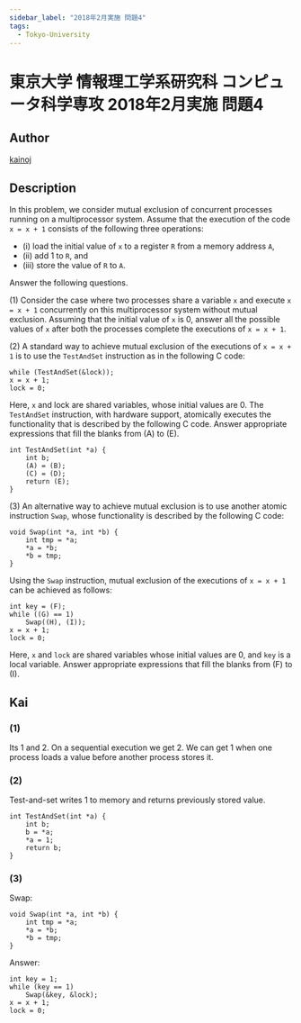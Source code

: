 ```yaml
---
sidebar_label: "2018年2月実施 問題4"
tags:
  - Tokyo-University
---
```

# 東京大学 情報理工学系研究科 コンピュータ科学専攻 2018年2月実施 問題4

## **Author**
[kainoj](https://github.com/kainoj/utokyo-cs)

## **Description**
In this problem, we consider mutual exclusion of concurrent processes running on a multiprocessor system. Assume that the execution of the code `x = x + 1` consists of the following three operations:

- (i) load the initial value of `x` to a register `R` from a memory address `A`,  
- (ii) add 1 to `R`, and  
- (iii) store the value of `R` to `A`.

Answer the following questions.

(1) Consider the case where two processes share a variable `x` and execute `x = x + 1` concurrently on this multiprocessor system without mutual exclusion.
Assuming that the initial value of `x` is $0$, answer all the possible values of `x` after both the processes complete the executions of `x = x + 1`.

(2) A standard way to achieve mutual exclusion of the executions of `x = x + 1` is to use the `TestAndSet` instruction as in the following C code:

```text
while (TestAndSet(&lock));
x = x + 1;
lock = 0;
```

Here, `x` and lock are shared variables, whose initial values are $0$. The `TestAndSet` instruction, with hardware support, atomically executes the functionality that is described by the following C code. Answer appropriate expressions that fill the blanks from (A) to (E).

```text
int TestAndSet(int *a) {
    int b;
    (A) = (B);
    (C) = (D);
    return (E);
}
```

(3) An alternative way to achieve mutual exclusion is to use another atomic instruction `Swap`, whose functionality is described by the following C code:

```text
void Swap(int *a, int *b) {
    int tmp = *a;
    *a = *b;
    *b = tmp;
}
```

Using the `Swap` instruction, mutual exclusion of the executions of `x = x + 1` can be achieved as follows:

```text
int key = (F);
while ((G) == 1)
    Swap((H), (I));
x = x + 1;
lock = 0;
```

Here, `x` and `lock` are shared variables whose initial values are $0$, and `key` is a local variable.
Answer appropriate expressions that fill the blanks from (F) to (I).

## **Kai**
### (1)
Its $1$ and $2$.
On a sequential execution we get $2$.
We can get $1$ when one process loads a value before another process stores it.

### (2)
Test-and-set writes $1$ to memory and returns previously stored value.

```text
int TestAndSet(int *a) {
    int b;
    b = *a;
    *a = 1;
    return b;
}
```

### (3)
Swap:

```
void Swap(int *a, int *b) {
    int tmp = *a;
    *a = *b;
    *b = tmp;
}
```

Answer:

```
int key = 1;
while (key == 1)
    Swap(&key, &lock);
x = x + 1;
lock = 0;
```
